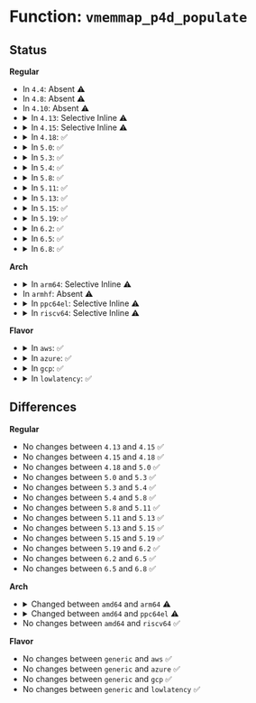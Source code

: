 # Function: <code>vmemmap_p4d_populate</code>

## Status
<b>Regular</b>
<ul>
<li>
In <code>4.4</code>: Absent ⚠️
</li>
<li>
In <code>4.8</code>: Absent ⚠️
</li>
<li>
In <code>4.10</code>: Absent ⚠️
</li>
<li>
<details>
<summary>In <code>4.13</code>: Selective Inline ⚠️</summary>

```c
p4d_t *vmemmap_p4d_populate(pgd_t *pgd, long unsigned int addr, int node);
```

**Collision:** Unique Global

**Inline:** Selective

**Transformation:** False

**Instances:**

```
In mm/sparse-vmemmap.c (ffffffff819056a3)
Location: mm/sparse-vmemmap.c:211
Inline: True
Direct callers:
  - arch/x86/mm/init_64.c:vmemmap_populate
  - mm/sparse-vmemmap.c:vmemmap_populate_basepages
```
**Symbols:**

```
ffffffff819056a3-ffffffff81905750: vmemmap_p4d_populate (STB_GLOBAL)
```
</details>
</li>
<li>
<details>
<summary>In <code>4.15</code>: Selective Inline ⚠️</summary>

```c
p4d_t *vmemmap_p4d_populate(pgd_t *pgd, long unsigned int addr, int node);
```

**Collision:** Unique Global

**Inline:** Selective

**Transformation:** False

**Instances:**

```
In mm/sparse-vmemmap.c (ffffffff8198f70d)
Location: mm/sparse-vmemmap.c:225
Inline: True
Direct callers:
  - arch/x86/mm/init_64.c:vmemmap_populate
  - mm/sparse-vmemmap.c:vmemmap_populate_basepages
```
**Symbols:**

```
ffffffff8198f70d-ffffffff8198f7c3: vmemmap_p4d_populate (STB_GLOBAL)
```
</details>
</li>
<li>
<details>
<summary>In <code>4.18</code>: ✅</summary>

```c
p4d_t *vmemmap_p4d_populate(pgd_t *pgd, long unsigned int addr, int node);
```

**Collision:** Unique Global

**Inline:** No

**Transformation:** False

**Instances:**

```
In mm/sparse-vmemmap.c (ffffffff819ebf85)
Location: mm/sparse-vmemmap.c:203
Inline: False
Direct callers:
  - arch/x86/mm/init_64.c:vmemmap_populate
  - mm/sparse-vmemmap.c:vmemmap_populate_basepages
```
**Symbols:**

```
ffffffff819ebf85-ffffffff819ec030: vmemmap_p4d_populate (STB_GLOBAL)
```
</details>
</li>
<li>
<details>
<summary>In <code>5.0</code>: ✅</summary>

```c
p4d_t *vmemmap_p4d_populate(pgd_t *pgd, long unsigned int addr, int node);
```

**Collision:** Unique Global

**Inline:** No

**Transformation:** False

**Instances:**

```
In mm/sparse-vmemmap.c (ffffffff81a271f3)
Location: mm/sparse-vmemmap.c:192
Inline: False
Direct callers:
  - arch/x86/mm/init_64.c:vmemmap_populate
  - mm/sparse-vmemmap.c:vmemmap_populate_basepages
```
**Symbols:**

```
ffffffff81a271f3-ffffffff81a2729e: vmemmap_p4d_populate (STB_GLOBAL)
```
</details>
</li>
<li>
<details>
<summary>In <code>5.3</code>: ✅</summary>

```c
p4d_t *vmemmap_p4d_populate(pgd_t *pgd, long unsigned int addr, int node);
```

**Collision:** Unique Global

**Inline:** No

**Transformation:** False

**Instances:**

```
In mm/sparse-vmemmap.c (ffffffff81a97a9e)
Location: mm/sparse-vmemmap.c:192
Inline: False
Direct callers:
  - arch/x86/mm/init_64.c:vmemmap_populate
  - mm/sparse-vmemmap.c:vmemmap_populate_basepages
```
**Symbols:**

```
ffffffff81a97a9e-ffffffff81a97b4c: vmemmap_p4d_populate (STB_GLOBAL)
```
</details>
</li>
<li>
<details>
<summary>In <code>5.4</code>: ✅</summary>

```c
p4d_t *vmemmap_p4d_populate(pgd_t *pgd, long unsigned int addr, int node);
```

**Collision:** Unique Global

**Inline:** No

**Transformation:** False

**Instances:**

```
In mm/sparse-vmemmap.c (ffffffff81acf36c)
Location: mm/sparse-vmemmap.c:192
Inline: False
Direct callers:
  - arch/x86/mm/init_64.c:vmemmap_populate
  - mm/sparse-vmemmap.c:vmemmap_populate_basepages
```
**Symbols:**

```
ffffffff81acf36c-ffffffff81acf41a: vmemmap_p4d_populate (STB_GLOBAL)
```
</details>
</li>
<li>
<details>
<summary>In <code>5.8</code>: ✅</summary>

```c
p4d_t *vmemmap_p4d_populate(pgd_t *pgd, long unsigned int addr, int node);
```

**Collision:** Unique Global

**Inline:** No

**Transformation:** False

**Instances:**

```
In mm/sparse-vmemmap.c (ffffffff81bc7d27)
Location: mm/sparse-vmemmap.c:191
Inline: False
Direct callers:
  - arch/x86/mm/init_64.c:vmemmap_populate_hugepages
  - mm/sparse-vmemmap.c:vmemmap_populate_basepages
```
**Symbols:**

```
ffffffff81bc7d27-ffffffff81bc7e17: vmemmap_p4d_populate (STB_GLOBAL)
```
</details>
</li>
<li>
<details>
<summary>In <code>5.11</code>: ✅</summary>

```c
p4d_t *vmemmap_p4d_populate(pgd_t *pgd, long unsigned int addr, int node);
```

**Collision:** Unique Global

**Inline:** No

**Transformation:** False

**Instances:**

```
In mm/sparse-vmemmap.c (ffffffff81c40a52)
Location: mm/sparse-vmemmap.c:195
Inline: False
Direct callers:
  - arch/x86/mm/init_64.c:vmemmap_populate_hugepages
  - mm/sparse-vmemmap.c:vmemmap_populate_basepages
```
**Symbols:**

```
ffffffff81c40a52-ffffffff81c40b42: vmemmap_p4d_populate (STB_GLOBAL)
```
</details>
</li>
<li>
<details>
<summary>In <code>5.13</code>: ✅</summary>

```c
p4d_t *vmemmap_p4d_populate(pgd_t *pgd, long unsigned int addr, int node);
```

**Collision:** Unique Global

**Inline:** No

**Transformation:** False

**Instances:**

```
In mm/sparse-vmemmap.c (ffffffff81c329b1)
Location: mm/sparse-vmemmap.c:195
Inline: False
Direct callers:
  - arch/x86/mm/init_64.c:vmemmap_populate_hugepages
  - mm/sparse-vmemmap.c:vmemmap_populate_basepages
```
**Symbols:**

```
ffffffff81c329b1-ffffffff81c32aa5: vmemmap_p4d_populate (STB_GLOBAL)
```
</details>
</li>
<li>
<details>
<summary>In <code>5.15</code>: ✅</summary>

```c
p4d_t *vmemmap_p4d_populate(pgd_t *pgd, long unsigned int addr, int node);
```

**Collision:** Unique Global

**Inline:** No

**Transformation:** False

**Instances:**

```
In mm/sparse-vmemmap.c (ffffffff81d513bf)
Location: mm/sparse-vmemmap.c:549
Inline: False
Direct callers:
  - arch/x86/mm/init_64.c:vmemmap_populate_hugepages
  - mm/sparse-vmemmap.c:vmemmap_populate_basepages
```
**Symbols:**

```
ffffffff81d513bf-ffffffff81d51475: vmemmap_p4d_populate (STB_GLOBAL)
```
</details>
</li>
<li>
<details>
<summary>In <code>5.19</code>: ✅</summary>

```c
p4d_t *vmemmap_p4d_populate(pgd_t *pgd, long unsigned int addr, int node);
```

**Collision:** Unique Global

**Inline:** No

**Transformation:** False

**Instances:**

```
In mm/sparse-vmemmap.c (ffffffff81f21649)
Location: mm/sparse-vmemmap.c:610
Inline: False
Direct callers:
  - arch/x86/mm/init_64.c:vmemmap_populate_hugepages
  - mm/sparse-vmemmap.c:vmemmap_populate_address
```
**Symbols:**

```
ffffffff81f21649-ffffffff81f2171c: vmemmap_p4d_populate (STB_GLOBAL)
```
</details>
</li>
<li>
<details>
<summary>In <code>6.2</code>: ✅</summary>

```c
p4d_t *vmemmap_p4d_populate(pgd_t *pgd, long unsigned int addr, int node);
```

**Collision:** Unique Global

**Inline:** No

**Transformation:** False

**Instances:**

```
In mm/sparse-vmemmap.c (ffffffff820cb7c0)
Location: mm/sparse-vmemmap.c:220
Inline: False
Direct callers:
  - mm/sparse-vmemmap.c:vmemmap_populate_hugepages
  - mm/sparse-vmemmap.c:vmemmap_populate_address
```
**Symbols:**

```
ffffffff820cb7c0-ffffffff820cb8bb: vmemmap_p4d_populate (STB_GLOBAL)
```
</details>
</li>
<li>
<details>
<summary>In <code>6.5</code>: ✅</summary>

```c
p4d_t *vmemmap_p4d_populate(pgd_t *pgd, long unsigned int addr, int node);
```

**Collision:** Unique Global

**Inline:** No

**Transformation:** False

**Instances:**

```
In mm/sparse-vmemmap.c (ffffffff8214fa50)
Location: mm/sparse-vmemmap.c:220
Inline: False
Direct callers:
  - mm/sparse-vmemmap.c:vmemmap_populate_hugepages
  - mm/sparse-vmemmap.c:vmemmap_populate_address
```
**Symbols:**

```
ffffffff8214fa50-ffffffff8214fb4b: vmemmap_p4d_populate (STB_GLOBAL)
```
</details>
</li>
<li>
<details>
<summary>In <code>6.8</code>: ✅</summary>

```c
p4d_t *vmemmap_p4d_populate(pgd_t *pgd, long unsigned int addr, int node);
```

**Collision:** Unique Global

**Inline:** No

**Transformation:** False

**Instances:**

```
In mm/sparse-vmemmap.c (ffffffff82232910)
Location: mm/sparse-vmemmap.c:220
Inline: False
Direct callers:
  - mm/sparse-vmemmap.c:vmemmap_populate_hugepages
  - mm/sparse-vmemmap.c:vmemmap_populate_address
```
**Symbols:**

```
ffffffff82232910-ffffffff82232976: vmemmap_p4d_populate (STB_GLOBAL)
```
</details>
</li>
</ul>
<b>Arch</b>
<ul>
<li>
<details>
<summary>In <code>arm64</code>: Selective Inline ⚠️</summary>

```c
pgd_t *vmemmap_p4d_populate(pgd_t *pgd, long unsigned int addr, int node);
```

**Collision:** Unique Global

**Inline:** Selective

**Transformation:** False

**Instances:**

```
In mm/sparse-vmemmap.c (ffff800010da0f50)
Location: mm/sparse-vmemmap.c:192
Inline: True
```
**Symbols:**

```
ffff800010da0f50-ffff800010da0f54: vmemmap_p4d_populate (STB_GLOBAL)
```
</details>
</li>
<li>
In <code>armhf</code>: Absent ⚠️
</li>
<li>
<details>
<summary>In <code>ppc64el</code>: Selective Inline ⚠️</summary>

```c
pgd_t *vmemmap_p4d_populate(pgd_t *pgd, long unsigned int addr, int node);
```

**Collision:** Unique Global

**Inline:** Selective

**Transformation:** False

**Instances:**

```
In mm/sparse-vmemmap.c (c000000000eede28)
Location: mm/sparse-vmemmap.c:192
Inline: True
```
**Symbols:**

```
c000000000eede28-c000000000eede2c: vmemmap_p4d_populate (STB_GLOBAL)
```
</details>
</li>
<li>
<details>
<summary>In <code>riscv64</code>: Selective Inline ⚠️</summary>

```c
p4d_t *vmemmap_p4d_populate(pgd_t *pgd, long unsigned int addr, int node);
```

**Collision:** Unique Global

**Inline:** Selective

**Transformation:** False

**Instances:**

```
In mm/sparse-vmemmap.c (ffffffe0000490cc)
Location: mm/sparse-vmemmap.c:192
Inline: True
```
**Symbols:**

```
ffffffe0000490cc-ffffffe0000490d8: vmemmap_p4d_populate (STB_GLOBAL)
```
</details>
</li>
</ul>
<b>Flavor</b>
<ul>
<li>
<details>
<summary>In <code>aws</code>: ✅</summary>

```c
p4d_t *vmemmap_p4d_populate(pgd_t *pgd, long unsigned int addr, int node);
```

**Collision:** Unique Global

**Inline:** No

**Transformation:** False

**Instances:**

```
In mm/sparse-vmemmap.c (ffffffff81a6e1dc)
Location: mm/sparse-vmemmap.c:192
Inline: False
Direct callers:
  - arch/x86/mm/init_64.c:vmemmap_populate
  - mm/sparse-vmemmap.c:vmemmap_populate_basepages
```
**Symbols:**

```
ffffffff81a6e1dc-ffffffff81a6e28a: vmemmap_p4d_populate (STB_GLOBAL)
```
</details>
</li>
<li>
<details>
<summary>In <code>azure</code>: ✅</summary>

```c
p4d_t *vmemmap_p4d_populate(pgd_t *pgd, long unsigned int addr, int node);
```

**Collision:** Unique Global

**Inline:** No

**Transformation:** False

**Instances:**

```
In mm/sparse-vmemmap.c (ffffffff81a2a623)
Location: mm/sparse-vmemmap.c:192
Inline: False
Direct callers:
  - arch/x86/mm/init_64.c:vmemmap_populate
  - mm/sparse-vmemmap.c:vmemmap_populate_basepages
```
**Symbols:**

```
ffffffff81a2a623-ffffffff81a2a692: vmemmap_p4d_populate (STB_GLOBAL)
```
</details>
</li>
<li>
<details>
<summary>In <code>gcp</code>: ✅</summary>

```c
p4d_t *vmemmap_p4d_populate(pgd_t *pgd, long unsigned int addr, int node);
```

**Collision:** Unique Global

**Inline:** No

**Transformation:** False

**Instances:**

```
In mm/sparse-vmemmap.c (ffffffff81ada5ec)
Location: mm/sparse-vmemmap.c:192
Inline: False
Direct callers:
  - arch/x86/mm/init_64.c:vmemmap_populate
  - mm/sparse-vmemmap.c:vmemmap_populate_basepages
```
**Symbols:**

```
ffffffff81ada5ec-ffffffff81ada69a: vmemmap_p4d_populate (STB_GLOBAL)
```
</details>
</li>
<li>
<details>
<summary>In <code>lowlatency</code>: ✅</summary>

```c
p4d_t *vmemmap_p4d_populate(pgd_t *pgd, long unsigned int addr, int node);
```

**Collision:** Unique Global

**Inline:** No

**Transformation:** False

**Instances:**

```
In mm/sparse-vmemmap.c (ffffffff81ae6aa2)
Location: mm/sparse-vmemmap.c:192
Inline: False
Direct callers:
  - arch/x86/mm/init_64.c:vmemmap_populate
  - mm/sparse-vmemmap.c:vmemmap_populate_basepages
```
**Symbols:**

```
ffffffff81ae6aa2-ffffffff81ae6b50: vmemmap_p4d_populate (STB_GLOBAL)
```
</details>
</li>
</ul>

## Differences
<b>Regular</b>
<ul>
<li>
No changes between <code>4.13</code> and <code>4.15</code> ✅
</li>
<li>
No changes between <code>4.15</code> and <code>4.18</code> ✅
</li>
<li>
No changes between <code>4.18</code> and <code>5.0</code> ✅
</li>
<li>
No changes between <code>5.0</code> and <code>5.3</code> ✅
</li>
<li>
No changes between <code>5.3</code> and <code>5.4</code> ✅
</li>
<li>
No changes between <code>5.4</code> and <code>5.8</code> ✅
</li>
<li>
No changes between <code>5.8</code> and <code>5.11</code> ✅
</li>
<li>
No changes between <code>5.11</code> and <code>5.13</code> ✅
</li>
<li>
No changes between <code>5.13</code> and <code>5.15</code> ✅
</li>
<li>
No changes between <code>5.15</code> and <code>5.19</code> ✅
</li>
<li>
No changes between <code>5.19</code> and <code>6.2</code> ✅
</li>
<li>
No changes between <code>6.2</code> and <code>6.5</code> ✅
</li>
<li>
No changes between <code>6.5</code> and <code>6.8</code> ✅
</li>
</ul>
<b>Arch</b>
<ul>
<li>
<details>
<summary>Changed between <code>amd64</code> and <code>arm64</code> ⚠️</summary>
<ul>
<li>
<b>Return type changed. </b>
<code>p4d_t *</code> ➡️ <code>pgd_t *</code>
</li>
</ul>
</details>
</li>
<li>
<details>
<summary>Changed between <code>amd64</code> and <code>ppc64el</code> ⚠️</summary>
<ul>
<li>
<b>Return type changed. </b>
<code>p4d_t *</code> ➡️ <code>pgd_t *</code>
</li>
</ul>
</details>
</li>
<li>
No changes between <code>amd64</code> and <code>riscv64</code> ✅
</li>
</ul>
<b>Flavor</b>
<ul>
<li>
No changes between <code>generic</code> and <code>aws</code> ✅
</li>
<li>
No changes between <code>generic</code> and <code>azure</code> ✅
</li>
<li>
No changes between <code>generic</code> and <code>gcp</code> ✅
</li>
<li>
No changes between <code>generic</code> and <code>lowlatency</code> ✅
</li>
</ul>
